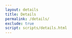 ```yaml
---
layout: details
title: Details
permalink: /details/
exclude: true
script: scripts/details.html
---
```

